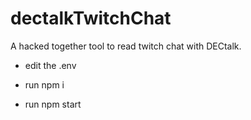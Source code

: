 # dectalkTwitchChat
A hacked together tool to read twitch chat with DECtalk.


* edit the .env

* run npm i

* run npm start
